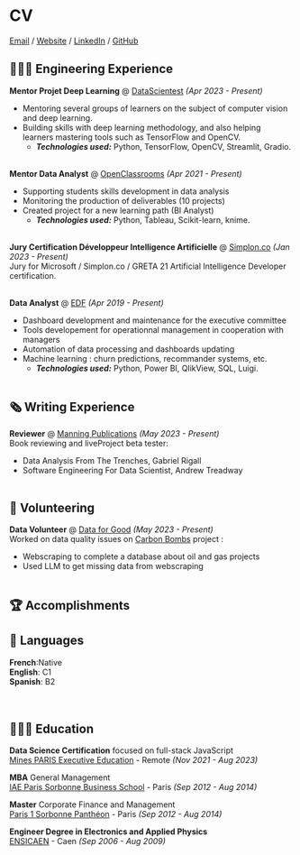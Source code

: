 # CV

[Email](mailto:gael.penessot@data-decision.io) / [Website](https://www.data-decision.io/) / [LinkedIn](https://www.linkedin.com/in/gael-penessot/) / [GitHub](https://github.com/gpenessot/)

## 👩🏼‍💻 Engineering Experience

**Mentor Projet Deep Learning** @ [DataScientest](https://datascientest.com/) _(Apr 2023 - Present)_ <br>
- Mentoring several groups of learners on the subject of computer vision and deep learning. 
- Building skills with deep learning methodology, and also helping learners mastering tools such as TensorFlow and OpenCV.
  - **_Technologies used:_** Python, TensorFlow, OpenCV, Streamlit, Gradio.
<br><br>

**Mentor Data Analyst** @ [OpenClassrooms](http://meeshkan.com/) _(Apr 2021 - Present)_ <br>
- Supporting students skills development in data analysis
- Monitoring the production of deliverables (10 projects)
- Created project for a new learning path (BI Analyst)
  - **_Technologies used:_** Python, Tableau, Scikit-learn, knime.
    <br><br>

**Jury Certification Développeur Intelligence Artificielle** @ [Simplon.co](https://simplon.co/formation/exploiter-l-ia-dans-le-developpement-d-applications/60#presentation) _(Jan 2023 - Present)_ <br>
Jury for Microsoft / Simplon.co / GRETA 21 Artificial Intelligence Developer certification.
  <br><br>

**Data Analyst** @ [EDF]() _(Apr 2019 - Present)_ <br> 
- Dashboard development and maintenance for the executive committee
- Tools developement for operationnal management in cooperation with managers
- Automation of data processing and dashboards updating
- Machine learning : churn predictions, recommander systems, etc.
  - **_Technologies used:_** Python, Power BI, QlikView, SQL, Luigi.
<br><br>

## 🗞 Writing Experience

**Reviewer** @ [Manning Publications](https://www.manning.com/) _(May 2023 - Present)_ <br>
Book reviewing and liveProject beta tester:
- Data Analysis From The Trenches, Gabriel Rigall
- Software Engineering For Data Scientist, Andrew Treadway 
<br><br>

## 📌 Volunteering

**Data Volunteer** @ [Data for Good](https://dataforgood.fr/) _(May 2023 - Present)_<br>
Worked on data quality issues on [Carbon Bombs]() project :
  - Webscraping to complete a database about oil and gas projects
  - Used LLM to get missing data from webscraping
  <br><br>

## 🏆 Accomplishments


## 💬 Languages

**French**:Native <br>
**English**: C1 <br>
**Spanish**: B2 <br>
<br><br>

## 👩🏼‍🎓 Education

**Data Science Certification** focused on full-stack JavaScript<br>
[Mines PARIS Executive Education](https://www.spiced-academy.com/) - Remote _(Nov 2021 - Aug 2023)_ <br>

**MBA** General Management<br>
[IAE Paris Sorbonne Business School](https://www.beloit.edu/) - Paris _(Sep 2012 - Aug 2014)_

**Master** Corporate Finance and Management<br>
[Paris 1 Sorbonne Panthéon](https://www.american.edu/) - Paris _(Sep 2012 - Aug 2014)_

**Engineer Degree in Electronics and Applied Physics**<br>
[ENSICAEN](https://yeditepe.edu.tr/en) - Caen _(Sep 2006 - Aug 2009)_
